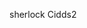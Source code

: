 sherlock Cidds2

<!-- Reference Links -->

[ext_pypi]: https://pypi.org/project/sherlock-project/
[ext_brew]: https://formulae.brew.sh/formula/sherlock
